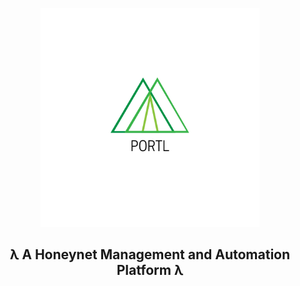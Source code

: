 <p align="center">
  <img src="images/portl.png" width="350" title="portl">
</p>
<h2 align="center">λ A Honeynet Management and Automation Platform λ</h2>
